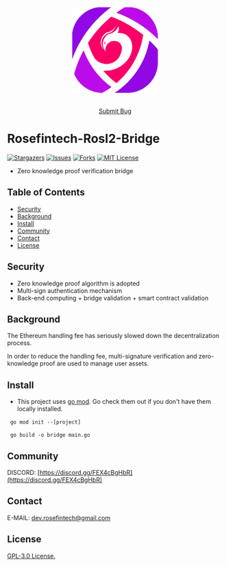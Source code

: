 


<!-- PROJECT LOGO -->
<br />

<p align="center">
  <a href="https://github.com/Rosefintech/Rosefintech-RosL2-Bridge/blob/main/images/Rosefintech.png">
    <img src="https://github.com/Rosefintech/Rosefintech-RosL2-Bridge/blob/main/images/Rosefintech.png" alt="Logo" width="200" height="200">
  </a>

[comment]: <> (<h3 align="center">Rosefintech Bridge</h3>)
  <p align="center">
    <br />
    <a href="https://github.com/Rosefintech/Rosefintech-RosL2-Bridge/issues">Submit Bug</a>
  </p>

# Rosefintech-Rosl2-Bridge
<!-- PROJECT SHIELDS -->
[![Stargazers][stars-shield]][stars-url]
[![Issues][issues-shield]][issues-url]
[![Forks][forks-shield]][forks-url]
[![MIT License][license-shield]][license-url]


- Zero knowledge proof verification bridge

## Table of Contents

- [Security](#security)
- [Background](#background)
- [Install](#install)
- [Community](#community)
- [Contact](#contact)
- [License](#license)

## Security
- Zero knowledge proof algorithm is adopted
- Multi-sign authentication mechanism
- Back-end computing + bridge validation + smart contract validation

## Background
The Ethereum handling fee has seriously slowed down the decentralization process. 

In order to reduce the handling fee, multi-signature verification and zero-knowledge 
proof are used to manage user assets.


## Install
- This project uses [go mod](https://golang.org/ref/mod). Go check them out if you don't have them locally installed.
```
 go mod init --[project]
```
```
 go build -o bridge main.go
```

## Community

 DISCORD: [https://discord.gg/FEX4cBgHbR](https://discord.gg/FEX4cBgHbR)

## Contact

 E-MAIL: dev.rosefintech@gmail.com

## License

[GPL-3.0 License.][license-url]

<!-- links -->
[your-project-path]:https://github.com/Rosefintech/Rosefintech-RosL2-Bridge
[stars-shield]: https://img.shields.io/github/stars/Rosefintech/Rosefintech-RosL2-Bridge
[stars-url]: https://github.com/Rosefintech/Rosefintech-RosL2-Bridge/stargazers
[issues-shield]: https://img.shields.io/github/issues/Rosefintech/Rosefintech-RosL2-Bridge
[issues-url]: https://github.com/Rosefintech/Rosefintech-RosL2-Bridge/issues
[license-shield]: https://img.shields.io/github/license/Rosefintech/Rosefintech-RosL2-Bridge
[license-url]: https://github.com/Rosefintech/Rosefintech-RosL2-Bridge/blob/main/LICENSE
[forks-shield]: https://img.shields.io/github/forks/Rosefintech/Rosefintech-RosL2-Bridge
[forks-url]: https://github.com/Rosefintech/Rosefintech-RosL2-Bridge/network/members

